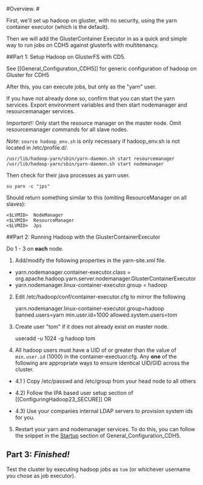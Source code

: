#Overview. #

First, we'll set up hadoop on gluster, with no security, using the yarn container executor (which is the default).

Then we will add the GlusterContainer Executor in as a quick and simple way to run jobs on CDH5 against glusterfs with multitenancy.

##Part 1: Setup Hadoop on GlusterFS with CD5.

See  [[General_Configuration_CDH5]] for generic configuration of hadoop on Gluster for CDH5

After this, you can execute jobs, but only as the "yarn" user. 

If you have not already done so, confirm that you can start the yarn services. Export environment variables and then start nodemanager and resourcemanager services.  

_Important!:_ Only start the resource manager on the master node. Omit resourcemanager commands for all slave nodes.

_Note:_ `source hadoop_env.sh` is only necessary if hadoop_env.sh is not located in /etc/profile.d/.

    /usr/lib/hadoop-yarn/sbin/yarn-daemon.sh start resourcemanager
    /usr/lib/hadoop-yarn/sbin/yarn-daemon.sh start nodemanager

Then check for their java processes as yarn user.

    su yarn -c "jps"

Should return something similar to this (omiting ResourceManager on all slaves):

    <$LVMID>  NodeManager
    <$LVMID>  ResourceManager
    <$LVMID>  Jps


##Part 2: Running Hadoop with the GlusterContainerExecutor

Do 1 - 3 on **each** node.

1) Add/modify the following properties in the yarn-site.xml file.

* yarn.nodemanager.container-executor.class = org.apache.hadoop.yarn.server.nodemanager.GlusterContainerExecutor
* yarn.nodemanager.linux-container-executor.group = hadoop

2) Edit /etc/hadoop/conf/container-executor.cfg to mirror the following

    yarn.nodemanager.linux-container-executor.group=hadoop
    banned.users=yarn
    min.user.id=1000
    allowed.system.users=tom

3) Create user "tom" if it does not already exist on master node.

    useradd -u 1024 -g hadoop tom

4)  All hadoop users must have a UID of or greater than the value of `min.user.id` (1000) in the container-exectuor.cfg.  Any **one** of the following are appropriate ways to ensure identical UID/GID across the cluster.

* 4.1 ) Copy /etc/passwd and /etc/group from your head node to all others  

* 4.2) Follow the IPA based user setup section of  [[ConfiguringHadoop23_SECURE]] OR 

* 4.3) Use your companies internal LDAP servers to provision system ids for you.    


5) Restart your yarn and nodemanager services.  To do this, you can follow the snippet in the [Startup](https://forge.gluster.org/hadoop/pages/General_Configuration_CDH5#Startup)  section of 
General_Configuration_CDH5.

## Part 3: _Finished!_

Test the cluster by executing hadoop jobs as `tom` (or whichever username you chose as job executor).